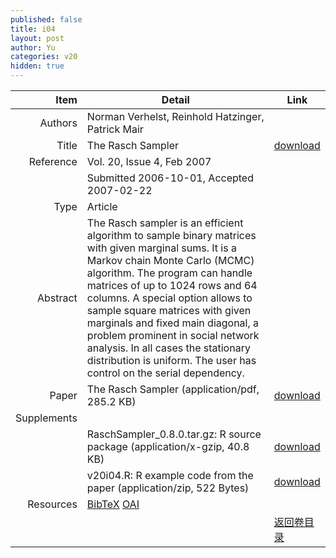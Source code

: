 ```yaml
---
published: false
title: i04
layout: post
author: Yu
categories: v20
hidden: true
---
```


| Item | Detail | Link |
|---:|---|---|
| Authors | Norman Verhelst, Reinhold  Hatzinger, Patrick Mair| |
| Title |The Rasch Sampler | [download](http://www.jstatsoft.org/v20/i04/paper) |
| Reference |Vol. 20, Issue 4, Feb 2007 | |
| | Submitted 2006-10-01, Accepted 2007-02-22| | 
| Type | Article| |
| Abstract | The Rasch sampler is an efficient algorithm to sample binary matrices with given marginal sums. It is a Markov chain Monte Carlo (MCMC) algorithm. The program can handle matrices of up to 1024 rows and 64 columns. A special option allows to sample square matrices with given marginals and fixed main diagonal, a problem prominent in social network analysis. In all cases the stationary distribution is uniform. The user has control on the serial dependency.| |
| Paper | The Rasch Sampler  (application/pdf, 285.2 KB)| [download](http://www.jstatsoft.org/v20/i04/paper) |
| Supplements | | |
| |RaschSampler_0.8.0.tar.gz: R source package  (application/x-gzip, 40.8 KB)|  [download](http://www.jstatsoft.org/v20/i04/supp/1) |
| |v20i04.R: R example code from the paper  (application/zip, 522 Bytes)|  [download](http://www.jstatsoft.org/v20/i04/supp/2) |
| Resources | [BibTeX](http://www.jstatsoft.org/v20/i04/bibtex) [OAI](http://www.jstatsoft.org/oai?verb=GetRecord&identifier=oai.jstatsoft/v20/i04&prefix=oai_dc)| |
| |  | [返回卷目录]({{site.baseurl}}/volume/v20.html) |